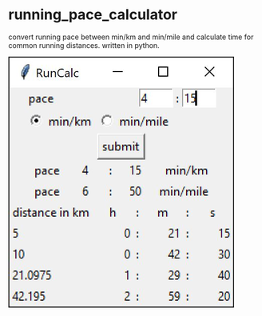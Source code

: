 # running_pace_calculator
convert running pace between min/km and min/mile and calculate time for common running distances. written in python.

<img src="RunCalc.jpg">
